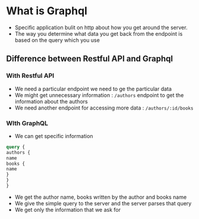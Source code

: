 # What is Graphql

- Specific application bulit on http about how you get around the server.
- The way you determine what data you get back from the endpoint is based on the query which you use

## Difference between Restful API and Graphql

### With Restful API 

- We need a particular endpoint we need to ge the particular data
- We might get unnecessary information : `/authors` endpoint to get the information about the authors
- We need another endpoint for accessing more data : `/authors/:id/books`

### WIth GraphQL

- We can get specific information

```graphql
query {
authors {
name
books {
name
}
}
}
```

- We get the author name, books written by the author and books name
- We give the simple query to the server and the server parses that query 
- We get only the information that we ask for
